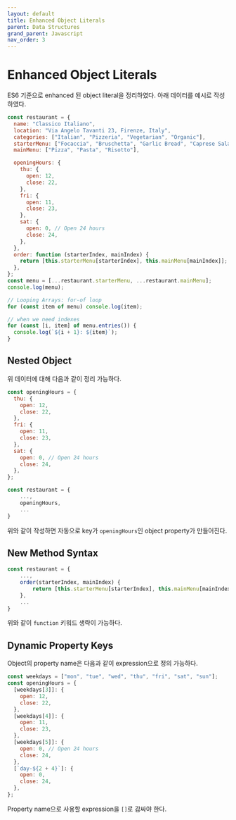 ```yaml
---
layout: default
title: Enhanced Object Literals
parent: Data Structures
grand_parent: Javascript
nav_order: 3
---
```


# Enhanced Object Literals

ES6 기준으로 enhanced 된 object literal을 정리하였다. 아래 데이터를 예시로 작성하였다.

```javascript
const restaurant = {
  name: "Classico Italiano",
  location: "Via Angelo Tavanti 23, Firenze, Italy",
  categories: ["Italian", "Pizzeria", "Vegetarian", "Organic"],
  starterMenu: ["Focaccia", "Bruschetta", "Garlic Bread", "Caprese Salad"],
  mainMenu: ["Pizza", "Pasta", "Risotto"],

  openingHours: {
    thu: {
      open: 12,
      close: 22,
    },
    fri: {
      open: 11,
      close: 23,
    },
    sat: {
      open: 0, // Open 24 hours
      close: 24,
    },
  },
  order: function (starterIndex, mainIndex) {
    return [this.starterMenu[starterIndex], this.mainMenu[mainIndex]];
  },
};
const menu = [...restaurant.starterMenu, ...restaurant.mainMenu];
console.log(menu);

// Looping Arrays: for-of loop
for (const item of menu) console.log(item);

// when we need indexes
for (const [i, item] of menu.entries()) {
  console.log(`${i + 1}: ${item}`);
}
```

## Nested Object

위 데이터에 대해 다음과 같이 정리 가능하다.

```javascript
const openingHours = {
  thu: {
    open: 12,
    close: 22,
  },
  fri: {
    open: 11,
    close: 23,
  },
  sat: {
    open: 0, // Open 24 hours
    close: 24,
  },
};

const restaurant = {
    ...,
    openingHours,
    ...
}
```

위와 같이 작성하면 자동으로 key가 `openingHours`인 object property가 만들어진다.

## New Method Syntax

```javascript
const restaurant = {
    ...,
    order(starterIndex, mainIndex) {
        return [this.starterMenu[starterIndex], this.mainMenu[mainIndex]];
    },
    ...
}
```

위와 같이 `function` 키워드 생략이 가능하다.

## Dynamic Property Keys

Object의 property name은 다음과 같이 expression으로 정의 가능하다.

```javascript
const weekdays = ["mon", "tue", "wed", "thu", "fri", "sat", "sun"];
const openingHours = {
  [weekdays[3]]: {
    open: 12,
    close: 22,
  },
  [weekdays[4]]: {
    open: 11,
    close: 23,
  },
  [weekdays[5]]: {
    open: 0, // Open 24 hours
    close: 24,
  },
  [`day-${2 + 4}`]: {
    open: 0,
    close: 24,
  },
};
```

Property name으로 사용할 expression을 `[]`로 감싸야 한다.
